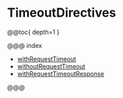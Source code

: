 <a id="timeoutdirectives-java"></a>
# TimeoutDirectives

@@toc{ depth=1 }

@@@ index

* [withRequestTimeout](withRequestTimeout.md)
* [withoutRequestTimeout](withoutRequestTimeout.md)
* [withRequestTimeoutResponse](withRequestTimeoutResponse.md)

@@@